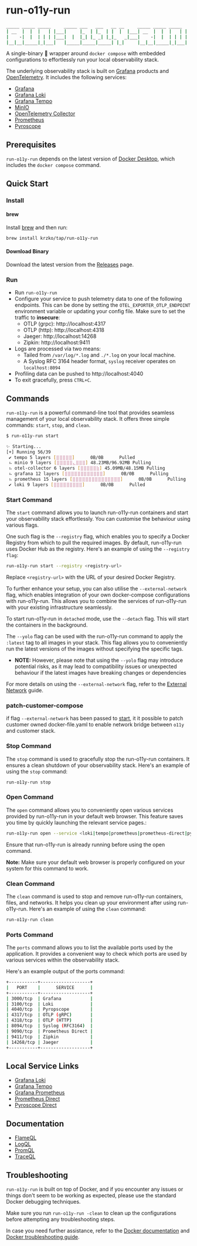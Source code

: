 # run-o11y-run

```sh
_____ _____ _____     _____ ___   ___   __ __     _____ _____ _____
| __  |  |  |   | |___|     |_  | |_  | |  |  |___| __  |  |  |   | |
|    -|  |  | | | |___|  |  |_| |_ _| |_|_   _|___|    -|  |  | | | |
|__|__|_____|_|___|   |_____|_____|_____| |_|     |__|__|_____|_|___|

```

A single-binary 🌯 wrapper around `docker compose` with embedded configurations to effortlessly run your local observability stack.

The underlying observability stack is built on [Grafana](https://grafana.com/) products and [OpenTelemetry](https://opentelemetry.io/). It includes the following services:

* [Grafana](https://grafana.com/oss/grafana/)
* [Grafana Loki](https://grafana.com/oss/loki/)
* [Grafana Tempo](https://grafana.com/oss/tempo/)
* [MinIO](https://min.io/)
* [OpenTelemetry Collector](https://opentelemetry.io/docs/collector/)
* [Prometheus](https://grafana.com/oss/prometheus/)
* [Pyroscope](https://pyroscope.io/)

## Prerequisites

`run-o11y-run` depends on the latest version of [Docker Desktop](https://www.docker.com/products/docker-desktop/), which includes the `docker compose` command.

## Quick Start

### Install

#### brew

Install [brew](https://brew.sh/) and then run:

```sh
brew install krzko/tap/run-o11y-run
```

#### Download Binary

Download the latest version from the [Releases](https://github.com/krzko/run-o11y-run/releases) page.

### Run

* Run `run-o11y-run`
* Configure your service to push telemetry data to one of the following endpoints. This can be done by setting the `OTEL_EXPORTER_OTLP_ENDPOINT` environment variable or updating your config file. Make sure to set the traffic to **insecure**:
    * OTLP (grpc): http://localhost:4317
    * OTLP (http): http://localhost:4318
    * Jaeger: http://localhost:14268
    * Zipkin: http://localhost:9411
* Logs are processed via two means:
  * Tailed from `/var/log/*.log` and `./*.log` on your local machine.
  * A Syslog RFC 3164 header format, `syslog` receiver operates on `localhost:8094`
* Profiling data can be pushed to http://localhost:4040
* To exit gracefully, press `CTRL+C`.

## Commands

`run-o11y-run` is a powerful command-line tool that provides seamless management of your local observability stack. It offers three simple commands: `start`, `stop`, and `clean`.

```sh
$ run-o11y-run start

✨ Starting...
[+] Running 56/39
 ✔ tempo 5 layers [⣿⣿⣿⣿⣿]      0B/0B      Pulled                                                                                                           142.9s
 ⠦ minio 9 layers [⣿⣿⣿⣿⣿⣄⣿⣿⣿] 48.23MB/96.92MB Pulling                                                                                                      170.6s
 ⠦ otel-collector 6 layers [⣿⣿⣿⣿⣿⣷] 45.09MB/48.15MB Pulling                                                                                                170.6s
 ⠦ grafana 12 layers [⣿⣿⣿⣿⣿⣿⣿⣿⣿⣿⣿⣿]      0B/0B      Pulling                                                                                                170.6s
 ⠦ prometheus 15 layers [⣿⣿⣿⣿⣿⣿⣿⣿⣿⣿⣿⣿⣿⣿⣿]      0B/0B      Pulling                                                                                          170.6s
 ✔ loki 9 layers [⣿⣿⣿⣿⣿⣿⣿⣿⣿]      0B/0B      Pulled                                                                                                         81.8s
```

### Start Command

The `start` command allows you to launch run-o11y-run containers and start your observability stack effortlessly. You can customise the behaviour using various flags.

One such flag is the `--registry` flag, which enables you to specify a Docker Registry from which to pull the required images. By default, run-o11y-run uses Docker Hub as the registry. Here's an example of using the `--registry flag`:

```sh
run-o11y-run start --registry <registry-url>
```

Replace `<registry-url>` with the URL of your desired Docker Registry.

To further enhance your setup, you can also utilise the `--external-network` flag, which enables integration of your own docker-compose configurations with run-o11y-run. This allows you to combine the services of run-o11y-run with your existing infrastructure seamlessly.

To start run-o11y-run in `detached` mode, use the `--detach` flag. This will start the containers in the background.

The `--yolo` flag can be used with the run-o11y-run command to apply the `:latest` tag to all images in your stack. This flag allows you to conveniently run the latest versions of the images without specifying the specific tags.

  * **NOTE:** However, please note that using the `--yolo` flag may introduce potential risks, as it may lead to compatibility issues or unexpected behaviour if the latest images have breaking changes or dependencies

For more details on using the `--external-network` flag, refer to the [External Network](docs/external-network.md) guide.

### patch-customer-compose

if flag `--external-network` has been passed to [start](#start-command), it it possible to patch customer owned docker-file.yaml to enable network bridge between `o11y` and customer stack.

### Stop Command

The `stop` command is used to gracefully stop the run-o11y-run containers. It ensures a clean shutdown of your observability stack. Here's an example of using the `stop` command:

```sh
run-o11y-run stop
```

### Open Command

The `open` command allows you to conveniently open various services provided by run-o11y-run in your default web browser. This feature saves you time by quickly launching the relevant service pages.:

```sh
run-o11y-run open --service <loki|tempo|prometheus|prometheus-direct|pyroscope-direct>
```

Ensure that run-o11y-run is already running before using the open command.

**Note:** Make sure your default web browser is properly configured on your system for this command to work.

### Clean Command

The `clean` command is used to stop and remove run-o11y-run containers, files, and networks. It helps you clean up your environment after using run-o11y-run. Here's an example of using the `clean` command:

```sh
run-o11y-run clean
```

### Ports Command

The `ports` command allows you to list the available ports used by the application. It provides a convenient way to check which ports are used by various services within the observability stack.

Here's an example output of the ports command:

```sh
+-----------+-------------------+
|   PORT    |      SERVICE      |
+-----------+-------------------+
| 3000/tcp  | Grafana           |
| 3100/tcp  | Loki              |
| 4040/tcp  | Pyropscope        |
| 4317/tcp  | OTLP (gRPC)       |
| 4318/tcp  | OTLP (HTTP)       |
| 8094/tcp  | Syslog (RFC3164)  |
| 9090/tcp  | Prometheus Direct |
| 9411/tcp  | Zipkin            |
| 14268/tcp | Jaeger            |
+-----------+-------------------+
```

## Local Service Links

* [Grafana Loki](http://localhost:3000/explore?orgId=1&left=%7B%22datasource%22:%22P8E80F9AEF21F6940%22,%22queries%22:%5B%7B%22refId%22:%22A%22,%22datasource%22:%7B%22type%22:%22loki%22,%22uid%22:%22P8E80F9AEF21F6940%22%7D%7D%5D,%22range%22:%7B%22from%22:%22now-1h%22,%22to%22:%22now%22%7D%7D)
* [Grafana Tempo](http://localhost:3000/explore?orgId=1&left=%7B%22datasource%22:%22tempo%22,%22queries%22:%5B%7B%22refId%22:%22A%22,%22datasource%22:%7B%22type%22:%22tempo%22,%22uid%22:%22tempo%22%7D%7D%5D,%22range%22:%7B%22from%22:%22now-1h%22,%22to%22:%22now%22%7D%7D)
* [Grafana Prometheus](http://localhost:3000/explore?orgId=1&left=%7B%22datasource%22:%22prometheus%22,%22queries%22:%5B%7B%22refId%22:%22A%22,%22datasource%22:%7B%22type%22:%22prometheus%22,%22uid%22:%22prometheus%22%7D%7D%5D,%22range%22:%7B%22from%22:%22now-1h%22,%22to%22:%22now%22%7D%7D)
* [Prometheus Direct](http://localhost:9090/)
* [Pyroscope Direct](http://localhost:4040/)

## Documentation

* [FlameQL](https://pyroscope.io/docs/flameql/)
* [LogQL](https://grafana.com/docs/loki/latest/logql/)
* [PromQL](https://prometheus.io/docs/prometheus/latest/querying/basics/)
* [TraceQL](https://grafana.com/docs/tempo/latest/traceql/)

## Troubleshooting

`run-o11y-run` is built on top of Docker, and if you encounter any issues or things don't seem to be working as expected, please use the standard Docker debugging techniques.

Make sure you run `run-o11y-run -clean` to clean up the configurations before attempting any troubleshooting steps.

In case you need further assistance, refer to the [Docker documentation](https://docs.docker.com/) and [Docker troubleshooting guide](https://docs.docker.com/engine/troubleshooting/).
